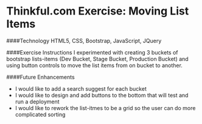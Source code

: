 # Thinkful.com Exercise: Moving List Items   

####Technology
HTML5, CSS, Bootstrap, JavaScript, JQuery

####Exercise Instructions
I experimented with creating 3 buckets of bootstrap lists-items (Dev Bucket, Stage Bucket, Production Bucket) and using button controls to move the list items from on bucket to another.

####Future Enhancements
- I would like to add a search suggest for each bucket
- I would like to design and add buttons to the bottom that will test and run a deployment
- I would like to rework the list-itmes to be a grid so the user can do more complicated sorting

